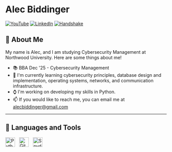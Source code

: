 # Alec Biddinger

<a href="https://www.youtube.com/@alecbiddinger6427">
  <img alt="YouTube" title="Check Out My YouTube Channel" alt="YouTube" src="https://img.shields.io/badge/YouTube-%23FF0000.svg?style=for-the-badge&logo=YouTube&logoColor=white"/></a>

<a href="https://www.linkedin.com/in/alec-biddinger-4373502ab/">
  <img alt="LinkedIn" title="See More About My Professional Experiences at LinkedIn" alt="LinkedIn" src="https://img.shields.io/badge/linkedin-%230077B5.svg?style=for-the-badge&logo=linkedin&logoColor=white"/></a>

<a href="https://northwood.joinhandshake.com/profiles/am4yek">
  <img alt="Handshake" title="See More About My College Courses at Handshake" alt="Handshake" src="https://img.shields.io/badge/Handshake-D3FB52.svg?style=for-the-badge&logo=Handshake&logoColor=black"/></a>

## 👋 About Me

My name is Alec, and I am studying Cybersecurity Management at Northwood University. Here are some things about me!

- 📚 BBA Dec '25 - Cybersecurity Management
- 🌱 I'm currently learning cybersecurity principles, database design and implementation, operating systems, networks, and communication infrastructure.
- ⌚ I'm working on developing my skills in Python.
- 📫 If you would like to reach me, you can email me at alecbiddinger@gmail.com

---
## 🧰 Languages and Tools
<img align="left" alt="Python" width="30px" style="padding-right:10px;" src="https://cdn.jsdelivr.net/gh/devicons/devicon/icons/python/python-plain.svg" />
<img align="left" alt="GitHub" width="30px" style="padding-right:10px;" src="https://cdn.jsdelivr.net/gh/devicons/devicon@latest/icons/github/github-original-wordmark.svg" />
<img align="left" alt="Spyder" width="30px" style="padding-right:10px;" src="https://cdn.jsdelivr.net/gh/devicons/devicon@latest/icons/spyder/spyder-plain.svg" />

<br />

  


